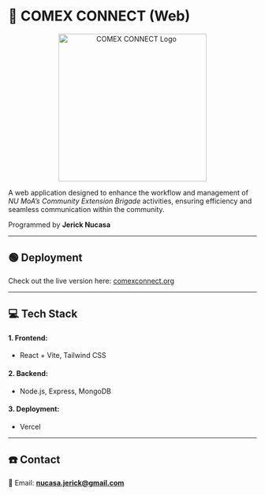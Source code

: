 # 📌 COMEX CONNECT (Web)

<p align="center">
  <img src="https://national-u.edu.ph/wp-content/uploads/2021/11/building_NU_MOA.jpg" alt="COMEX CONNECT Logo" width="300"/>
</p>

A web application designed to enhance the workflow and management of *NU MoA’s Community Extension Brigade* activities, ensuring efficiency and seamless communication within the community.

Programmed by **Jerick Nucasa**

---

## 🟢 Deployment

Check out the live version here: [comexconnect.org](https://comexconnect.org)

---

## 💻 Tech Stack

#### 1. **Frontend**: 
- React + Vite, Tailwind CSS
#### 2. **Backend**: 
- Node.js, Express, MongoDB
#### 3. **Deployment**: 
- Vercel

---

## ☎️ Contact

📧 Email: **nucasa.jerick@gmail.com**

